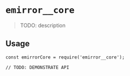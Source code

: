 # `emirror__core`

> TODO: description

## Usage

```
const emirrorCore = require('emirror__core');

// TODO: DEMONSTRATE API
```

